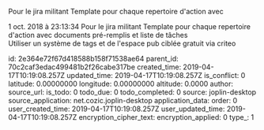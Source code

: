 Pour le jira militant Template pour chaque repertoire d\'action avec

1 oct. 2018 à 23:13:34
Pour le jira militant Template pour chaque repertoire d\'action avec
documents pré-remplis et liste de tâches\
Utiliser un système de tags et de l\'espace pub ciblée gratuit via
criteo


id: 2e364e72f67d418588b158f71538ae64
parent_id: 70c2caf3edac499481b2f26cabe317be
created_time: 2019-04-17T10:19:08.257Z
updated_time: 2019-04-17T10:19:08.257Z
is_conflict: 0
latitude: 0.00000000
longitude: 0.00000000
altitude: 0.0000
author: 
source_url: 
is_todo: 0
todo_due: 0
todo_completed: 0
source: joplin-desktop
source_application: net.cozic.joplin-desktop
application_data: 
order: 0
user_created_time: 2019-04-17T10:19:08.257Z
user_updated_time: 2019-04-17T10:19:08.257Z
encryption_cipher_text: 
encryption_applied: 0
type_: 1